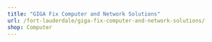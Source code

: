 ```yaml
---
title: "GIGA Fix Computer and Network Solutions"
url: /fort-lauderdale/giga-fix-computer-and-network-solutions/
shop: Computer
---
```

